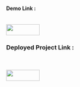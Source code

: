 <h4>Demo Link : </h4> 
   <br>
    <a href="https://youtu.be/ye0L-cBbcLs">
         <img src="https://img.shields.io/badge/-Demo_Link-blue?style=flat-square" height="30px" width="90px" >
   </a> 
   <h3>Deployed Project Link : </h3>
<br>
<br>
  <a href="https://educase-six.vercel.app/">
         <img src="https://img.shields.io/badge/-Website_Link-blue?style=flat-square" height="30px" width="90px" >
   </a>
<br>
